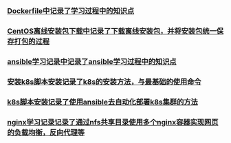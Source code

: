 ### [Dockerfile中记录了学习过程中的知识点](https://github.com/imetthegirl/Docker/blob/main/Dockerfile)

### [CentOS离线安装包下载中记录了下载离线安装包，并将安装包统一保存打包的过程](https://github.com/imetthegirl/Docker/blob/main/CentOS%E7%A6%BB%E7%BA%BF%E5%AE%89%E8%A3%85%E5%8C%85%E4%B8%8B%E8%BD%BD)

### [ansible学习记录中记录了ansible学习过程中的知识点](https://github.com/imetthegirl/Docker/blob/main/ansible%E5%AD%A6%E4%B9%A0%E8%AE%B0%E5%BD%95)

### [安装k8s脚本安装记录了k8s的安装方法，与最基础的使用命令](https://github.com/imetthegirl/Docker/blob/main/%E5%AE%89%E8%A3%85k8s%E5%AD%A6%E4%B9%A0%E8%AE%B0%E5%BD%95)

### [k8s脚本安装记录了使用ansible去自动化部署k8s集群的方法](https://github.com/imetthegirl/Docker/blob/main/k8s%E8%84%9A%E6%9C%AC%E5%AE%89%E8%A3%85)

### [nginx学习记录记录了通过nfs共享目录使用多个nginx容器实现网页的负载均衡，反向代理等]()
